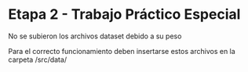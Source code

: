 # Etapa 2 - Trabajo Práctico Especial

No se subieron los archivos dataset debido a su peso

Para el correcto funcionamiento deben insertarse estos archivos en la carpeta /src/data/
